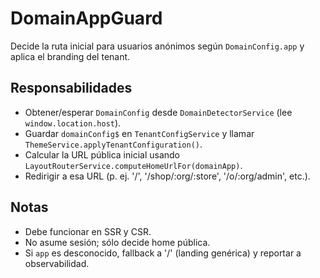 # DomainAppGuard

Decide la ruta inicial para usuarios anónimos según `DomainConfig.app` y aplica el branding del tenant.

## Responsabilidades
- Obtener/esperar `DomainConfig` desde `DomainDetectorService` (lee `window.location.host`).
- Guardar `domainConfig$` en `TenantConfigService` y llamar `ThemeService.applyTenantConfiguration()`.
- Calcular la URL pública inicial usando `LayoutRouterService.computeHomeUrlFor(domainApp)`.
- Redirigir a esa URL (p. ej. '/', '/shop/:org/:store', '/o/:org/admin', etc.).

## Notas
- Debe funcionar en SSR y CSR.
- No asume sesión; sólo decide home pública.
- Si `app` es desconocido, fallback a '/' (landing genérica) y reportar a observabilidad.
